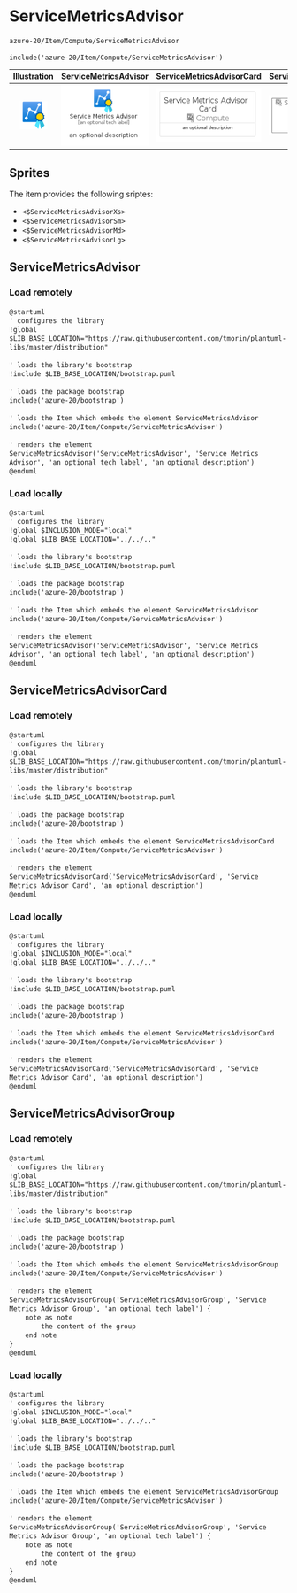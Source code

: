 # ServiceMetricsAdvisor


```text
azure-20/Item/Compute/ServiceMetricsAdvisor
```

```text
include('azure-20/Item/Compute/ServiceMetricsAdvisor')
```



| Illustration | ServiceMetricsAdvisor | ServiceMetricsAdvisorCard | ServiceMetricsAdvisorGroup |
| :---: | :---: | :---: | :---: |
| ![illustration for Illustration](../../../azure-20/Item/Compute/ServiceMetricsAdvisor.png) | ![illustration for ServiceMetricsAdvisor](../../../azure-20/Item/Compute/ServiceMetricsAdvisor.Local.png) | ![illustration for ServiceMetricsAdvisorCard](../../../azure-20/Item/Compute/ServiceMetricsAdvisorCard.Local.png) | ![illustration for ServiceMetricsAdvisorGroup](../../../azure-20/Item/Compute/ServiceMetricsAdvisorGroup.Local.png) |



## Sprites
The item provides the following sriptes:

- `<$ServiceMetricsAdvisorXs>`
- `<$ServiceMetricsAdvisorSm>`
- `<$ServiceMetricsAdvisorMd>`
- `<$ServiceMetricsAdvisorLg>`





## ServiceMetricsAdvisor

### Load remotely
```plantuml
@startuml
' configures the library
!global $LIB_BASE_LOCATION="https://raw.githubusercontent.com/tmorin/plantuml-libs/master/distribution"

' loads the library's bootstrap
!include $LIB_BASE_LOCATION/bootstrap.puml

' loads the package bootstrap
include('azure-20/bootstrap')

' loads the Item which embeds the element ServiceMetricsAdvisor
include('azure-20/Item/Compute/ServiceMetricsAdvisor')

' renders the element
ServiceMetricsAdvisor('ServiceMetricsAdvisor', 'Service Metrics Advisor', 'an optional tech label', 'an optional description')
@enduml
```

### Load locally
```plantuml
@startuml
' configures the library
!global $INCLUSION_MODE="local"
!global $LIB_BASE_LOCATION="../../.."

' loads the library's bootstrap
!include $LIB_BASE_LOCATION/bootstrap.puml

' loads the package bootstrap
include('azure-20/bootstrap')

' loads the Item which embeds the element ServiceMetricsAdvisor
include('azure-20/Item/Compute/ServiceMetricsAdvisor')

' renders the element
ServiceMetricsAdvisor('ServiceMetricsAdvisor', 'Service Metrics Advisor', 'an optional tech label', 'an optional description')
@enduml
```

## ServiceMetricsAdvisorCard

### Load remotely
```plantuml
@startuml
' configures the library
!global $LIB_BASE_LOCATION="https://raw.githubusercontent.com/tmorin/plantuml-libs/master/distribution"

' loads the library's bootstrap
!include $LIB_BASE_LOCATION/bootstrap.puml

' loads the package bootstrap
include('azure-20/bootstrap')

' loads the Item which embeds the element ServiceMetricsAdvisorCard
include('azure-20/Item/Compute/ServiceMetricsAdvisor')

' renders the element
ServiceMetricsAdvisorCard('ServiceMetricsAdvisorCard', 'Service Metrics Advisor Card', 'an optional description')
@enduml
```

### Load locally
```plantuml
@startuml
' configures the library
!global $INCLUSION_MODE="local"
!global $LIB_BASE_LOCATION="../../.."

' loads the library's bootstrap
!include $LIB_BASE_LOCATION/bootstrap.puml

' loads the package bootstrap
include('azure-20/bootstrap')

' loads the Item which embeds the element ServiceMetricsAdvisorCard
include('azure-20/Item/Compute/ServiceMetricsAdvisor')

' renders the element
ServiceMetricsAdvisorCard('ServiceMetricsAdvisorCard', 'Service Metrics Advisor Card', 'an optional description')
@enduml
```

## ServiceMetricsAdvisorGroup

### Load remotely
```plantuml
@startuml
' configures the library
!global $LIB_BASE_LOCATION="https://raw.githubusercontent.com/tmorin/plantuml-libs/master/distribution"

' loads the library's bootstrap
!include $LIB_BASE_LOCATION/bootstrap.puml

' loads the package bootstrap
include('azure-20/bootstrap')

' loads the Item which embeds the element ServiceMetricsAdvisorGroup
include('azure-20/Item/Compute/ServiceMetricsAdvisor')

' renders the element
ServiceMetricsAdvisorGroup('ServiceMetricsAdvisorGroup', 'Service Metrics Advisor Group', 'an optional tech label') {
    note as note
        the content of the group
    end note
}
@enduml
```

### Load locally
```plantuml
@startuml
' configures the library
!global $INCLUSION_MODE="local"
!global $LIB_BASE_LOCATION="../../.."

' loads the library's bootstrap
!include $LIB_BASE_LOCATION/bootstrap.puml

' loads the package bootstrap
include('azure-20/bootstrap')

' loads the Item which embeds the element ServiceMetricsAdvisorGroup
include('azure-20/Item/Compute/ServiceMetricsAdvisor')

' renders the element
ServiceMetricsAdvisorGroup('ServiceMetricsAdvisorGroup', 'Service Metrics Advisor Group', 'an optional tech label') {
    note as note
        the content of the group
    end note
}
@enduml
```

